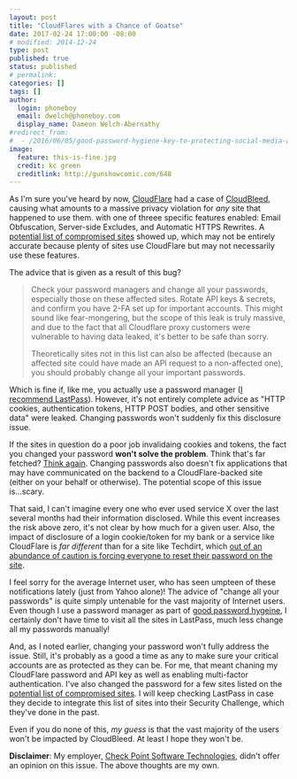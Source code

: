 ```yaml
---
layout: post
title: "CloudFlares with a Chance of Goatse"
date: 2017-02-24 17:00:00 -08:00
# modified: 2014-12-24
type: post
published: true
status: published
# permalink: 
categories: []
tags: []
author:
  login: phoneboy
  email: dwelch@phoneboy.com
  display_name: Dameon Welch-Abernathy
#redirect_from:
#  - /2016/06/05/good-password-hygiene-key-to-protecting-social-media-accounts/
image:
  feature: this-is-fine.jpg
  credit: kc green
  creditlink: http://gunshowcomic.com/648
---
```

As I'm sure you've heard by now, [CloudFlare](https://www.cloudflare.com) had a case of [CloudBleed](https://blog.cloudflare.com/incident-report-on-memory-leak-caused-by-cloudflare-parser-bug/), causing what amounts to a massive privacy violation for *any* site that happened to use them. with one of threee specific features enabled: Email Obfuscation, Server-side Excludes, and Automatic HTTPS Rewrites. A [potential list of compromised sites](https://github.com/pirate/sites-using-cloudflare/blob/master/README.md) showed up, which may not be entirely accurate because plenty of sites use CloudFlare but may not necessarily use these features.

The advice that is given as a result of this bug?

> Check your password managers and change all your passwords, especially those on these affected sites. Rotate API keys & secrets, and confirm you have 2-FA set up for important accounts. This might sound like fear-mongering, but the scope of this leak is truly massive, and due to the fact that all Cloudflare proxy customers were vulnerable to having data leaked, it's better to be safe than sorry.
>
> Theoretically sites not in this list can also be affected (because an affected site could have made an API request to a non-affected one), you should probably change all your important passwords.

Which is fine if, like me, you actually use a password manager ([I recommend LastPass](https://lastpass.com)). However, it's not entirely complete advice as "HTTP cookies, authentication tokens, HTTP POST bodies, and other sensitive data" were leaked. Changing passwords won't suddenly fix this disclosure issue.

If the sites in question do a poor job invalidaing cookies and tokens, the fact you changed your password **won't solve the problem**. Think that's far fetched? [Think again](http://bgr.com/2017/02/16/yahoo-says-hackers-breached-your-account-in-new-attack-without-stealing-your-password/). Changing passwords also doesn't fix applications that may have communicated on the backend to a CloudFlare-backed site (either on your behalf or otherwise). The potential scope of this issue is...scary.

That said, I can't imagine every one who ever used service X over the last several months had their information disclosed. While this event increases the risk above zero, it's not clear by how much for a given user. Also, the impact of disclosure of a login cookie/token for my bank or a service like CloudFlare is *far different* than for a site like Techdirt, which [out of an abundance of caution is forcing everyone to reset their password on the site](https://www.techdirt.com/articles/20170224/16145636783/just-to-be-safe-were-resetting-all-techdirt-passwords-response-to-cloudbleed.shtml). 

I feel sorry for the average Internet user, who has seen umpteen of these notifications lately (just from Yahoo alone)! The advice of "change all your passwords" is quite simply untenable for the vast majority of Internet users. Even though I use a password manager as part of [good password hygeine](http://phoneboy.org/2016/06/09/good-password-hygiene-key-to-protecting-social-media-accounts/), I certainly don't have time to visit all the sites in LastPass, much less change all my passwords manually!

And, as I noted earlier, changing your password won't fully address the issue. Still, it's probably as a good a time as any to make sure your critical accounts are as protected as they can be. For me, that meant chaning my CloudFlare password and API key as well as enabling multi-factor authentication. I've also changed the password for a few sites listed on the [potential list of compromised sites](https://github.com/pirate/sites-using-cloudflare/blob/master/README.md). I will keep checking LastPass in case they decide to integrate this list of sites into their Security Challenge, which they've done in the past. 

Even if you do none of this, *my guess* is that the vast majority of the users won't be impacted by CloudBleed. At least I hope they won't be.

**Disclaimer**: My employer, [Check Point Software Technologies](https://www.checkpoint.com), didn't offer an opinion on this issue. The above thoughts are my own.